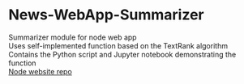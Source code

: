 # News-WebApp-Summarizer
Summarizer module for node web app <br>
Uses self-implemented function based on the TextRank algorithm <br>
Contains the Python script and Jupyter notebook demonstrating the function <br>
[Node website repo](https://github.com/bhuvnesh7/News-WebApp-Nodejs)
